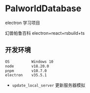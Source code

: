 # PalworldDatabase

electron 学习项目

幻兽帕鲁百科 electron+react+rsbuild+ts

## 开发环境

```bash
OS          Windows 10
node        v18.20.0
pnpm        v10.7.0
electron    v35.5.1
```

- `update_local_server` 更新服务器模拟
